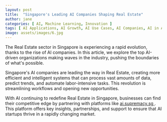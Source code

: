 ```yaml
---
layout: post
title:  "Singapore's Leading AI Companies Shaping Real Estate"
author: jane
categories: [ AI, Machine Learning, Innovation ]
tags: [ AI Applications, AI Growth, AI Use Cases, AI Companies, AI in Asia ]
image: assets/images/6.jpg
---
```


The Real Estate sector in Singapore is experiencing a rapid evolution, thanks to the rise of AI companies. In this article, we explore the top AI-driven organizations making waves in the industry, pushing the boundaries of what's possible.

Singapore's AI companies are leading the way in Real Estate, creating more efficient and intelligent systems that can process vast amounts of data, predict trends, and automate labor-intensive tasks. This revolution is streamlining workflows and opening new opportunities.

With AI continuing to redefine Real Estate in Singapore, businesses can find their competitive edge by partnering with platforms like <a href="https://ai.supremacy.sg" target="_blank"> ai.supremacy.sg </a>. This platform offers key insights, partnerships, and support to ensure that AI startups thrive in a rapidly changing market.
